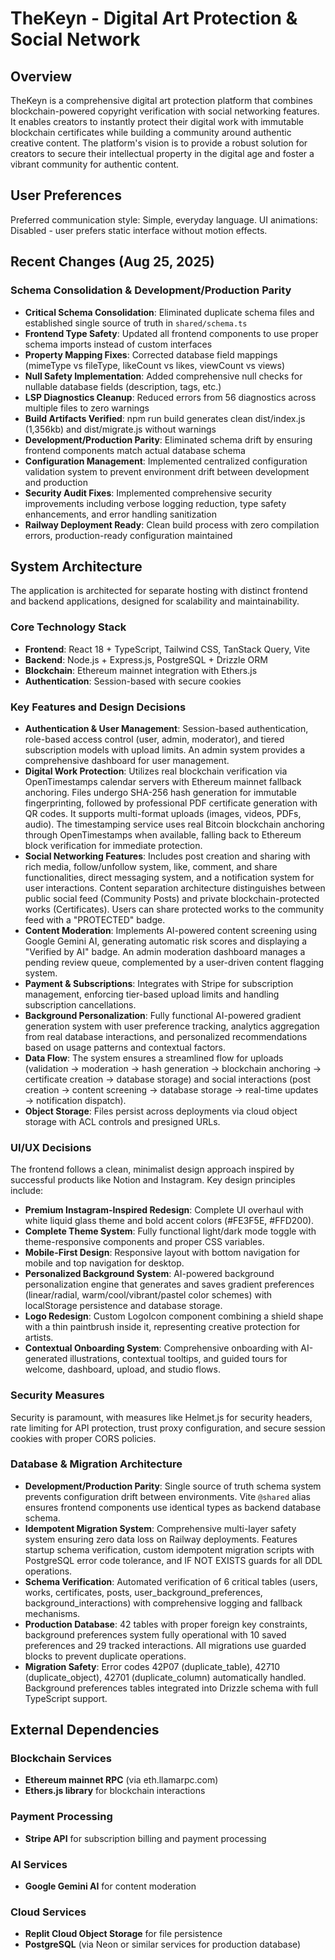 # TheKeyn - Digital Art Protection & Social Network

## Overview
TheKeyn is a comprehensive digital art protection platform that combines blockchain-powered copyright verification with social networking features. It enables creators to instantly protect their digital work with immutable blockchain certificates while building a community around authentic creative content. The platform's vision is to provide a robust solution for creators to secure their intellectual property in the digital age and foster a vibrant community for authentic content.

## User Preferences
Preferred communication style: Simple, everyday language.
UI animations: Disabled - user prefers static interface without motion effects.

## Recent Changes (Aug 25, 2025)
### Schema Consolidation & Development/Production Parity
- **Critical Schema Consolidation**: Eliminated duplicate schema files and established single source of truth in `shared/schema.ts`
- **Frontend Type Safety**: Updated all frontend components to use proper schema imports instead of custom interfaces 
- **Property Mapping Fixes**: Corrected database field mappings (mimeType vs fileType, likeCount vs likes, viewCount vs views)
- **Null Safety Implementation**: Added comprehensive null checks for nullable database fields (description, tags, etc.)
- **LSP Diagnostics Cleanup**: Reduced errors from 56 diagnostics across multiple files to zero warnings
- **Build Artifacts Verified**: npm run build generates clean dist/index.js (1,356kb) and dist/migrate.js without warnings
- **Development/Production Parity**: Eliminated schema drift by ensuring frontend components match actual database schema
- **Configuration Management**: Implemented centralized configuration validation system to prevent environment drift between development and production
- **Security Audit Fixes**: Implemented comprehensive security improvements including verbose logging reduction, type safety enhancements, and error handling sanitization
- **Railway Deployment Ready**: Clean build process with zero compilation errors, production-ready configuration maintained

## System Architecture
The application is architected for separate hosting with distinct frontend and backend applications, designed for scalability and maintainability.

### Core Technology Stack
- **Frontend**: React 18 + TypeScript, Tailwind CSS, TanStack Query, Vite
- **Backend**: Node.js + Express.js, PostgreSQL + Drizzle ORM
- **Blockchain**: Ethereum mainnet integration with Ethers.js
- **Authentication**: Session-based with secure cookies

### Key Features and Design Decisions
- **Authentication & User Management**: Session-based authentication, role-based access control (user, admin, moderator), and tiered subscription models with upload limits. An admin system provides a comprehensive dashboard for user management.
- **Digital Work Protection**: Utilizes real blockchain verification via OpenTimestamps calendar servers with Ethereum mainnet fallback anchoring. Files undergo SHA-256 hash generation for immutable fingerprinting, followed by professional PDF certificate generation with QR codes. It supports multi-format uploads (images, videos, PDFs, audio). The timestamping service uses real Bitcoin blockchain anchoring through OpenTimestamps when available, falling back to Ethereum block verification for immediate protection.
- **Social Networking Features**: Includes post creation and sharing with rich media, follow/unfollow system, like, comment, and share functionalities, direct messaging system, and a notification system for user interactions. Content separation architecture distinguishes between public social feed (Community Posts) and private blockchain-protected works (Certificates). Users can share protected works to the community feed with a "PROTECTED" badge.
- **Content Moderation**: Implements AI-powered content screening using Google Gemini AI, generating automatic risk scores and displaying a "Verified by AI" badge. An admin moderation dashboard manages a pending review queue, complemented by a user-driven content flagging system.
- **Payment & Subscriptions**: Integrates with Stripe for subscription management, enforcing tier-based upload limits and handling subscription cancellations.
- **Background Personalization**: Fully functional AI-powered gradient generation system with user preference tracking, analytics aggregation from real database interactions, and personalized recommendations based on usage patterns and contextual factors.
- **Data Flow**: The system ensures a streamlined flow for uploads (validation → moderation → hash generation → blockchain anchoring → certificate creation → database storage) and social interactions (post creation → content screening → database storage → real-time updates → notification dispatch).
- **Object Storage**: Files persist across deployments via cloud object storage with ACL controls and presigned URLs.

### UI/UX Decisions
The frontend follows a clean, minimalist design approach inspired by successful products like Notion and Instagram. Key design principles include:
- **Premium Instagram-Inspired Redesign**: Complete UI overhaul with white liquid glass theme and bold accent colors (#FE3F5E, #FFD200).
- **Complete Theme System**: Fully functional light/dark mode toggle with theme-responsive components and proper CSS variables.
- **Mobile-First Design**: Responsive layout with bottom navigation for mobile and top navigation for desktop.
- **Personalized Background System**: AI-powered background personalization engine that generates and saves gradient preferences (linear/radial, warm/cool/vibrant/pastel color schemes) with localStorage persistence and database storage.
- **Logo Redesign**: Custom LogoIcon component combining a shield shape with a thin paintbrush inside it, representing creative protection for artists.
- **Contextual Onboarding System**: Comprehensive onboarding with AI-generated illustrations, contextual tooltips, and guided tours for welcome, dashboard, upload, and studio flows.

### Security Measures
Security is paramount, with measures like Helmet.js for security headers, rate limiting for API protection, trust proxy configuration, and secure session cookies with proper CORS policies.

### Database & Migration Architecture
- **Development/Production Parity**: Single source of truth schema system prevents configuration drift between environments. Vite `@shared` alias ensures frontend components use identical types as backend database schema.
- **Idempotent Migration System**: Comprehensive multi-layer safety system ensuring zero data loss on Railway deployments. Features startup schema verification, custom idempotent migration scripts with PostgreSQL error code tolerance, and IF NOT EXISTS guards for all DDL operations.
- **Schema Verification**: Automated verification of 6 critical tables (users, works, certificates, posts, user_background_preferences, background_interactions) with comprehensive logging and fallback mechanisms.
- **Production Database**: 42 tables with proper foreign key constraints, background preferences system fully operational with 10 saved preferences and 29 tracked interactions. All migrations use guarded blocks to prevent duplicate operations.
- **Migration Safety**: Error codes 42P07 (duplicate_table), 42710 (duplicate_object), 42701 (duplicate_column) automatically handled. Background preferences tables integrated into Drizzle schema with full TypeScript support.

## External Dependencies

### Blockchain Services
- **Ethereum mainnet RPC** (via eth.llamarpc.com)
- **Ethers.js library** for blockchain interactions

### Payment Processing
- **Stripe API** for subscription billing and payment processing

### AI Services
- **Google Gemini AI** for content moderation

### Cloud Services
- **Replit Cloud Object Storage** for file persistence
- **PostgreSQL** (via Neon or similar services for production database)